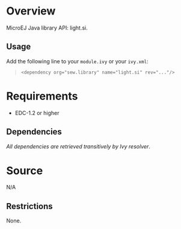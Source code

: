 <!--
	Markdown
	Copyright 2014-2016 IS2T. All rights reserved.
	IS2T PROPRIETARY/CONFIDENTIAL. Use is subject to license terms.
-->
# Overview
MicroEJ Java library API: light.si.

## Usage
Add the following line to your `module.ivy` or your `ivy.xml`:
> `<dependency org="sew.library" name="light.si" rev="..."/>`

# Requirements
  - EDC-1.2 or higher

## Dependencies
_All dependencies are retrieved transitively by Ivy resolver_.

# Source
N/A

## Restrictions
None.